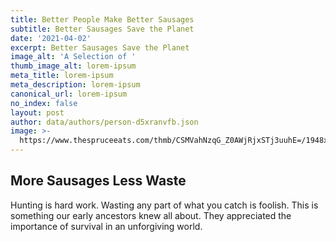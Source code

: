 ```yaml
---
title: Better People Make Better Sausages
subtitle: Better Sausages Save the Planet
date: '2021-04-02'
excerpt: Better Sausages Save the Planet
image_alt: 'A Selection of '
thumb_image_alt: lorem-ipsum
meta_title: lorem-ipsum
meta_description: lorem-ipsum
canonical_url: lorem-ipsum
no_index: false
layout: post
author: data/authors/person-d5xranvfb.json
image: >-
  https://www.thespruceeats.com/thmb/CSMVahNzqG_Z0AWjRjxSTj3uuhE=/1948x1096/smart/filters:no_upscale()/John-Anthony-Rizzo-5746f0703df78c6bb077d243.jpg
---
```

## More Sausages Less Waste

Hunting is hard work. Wasting any part of what you catch is foolish.  This is something our early ancestors knew all about. They appreciated the importance of survival in an unforgiving world.
